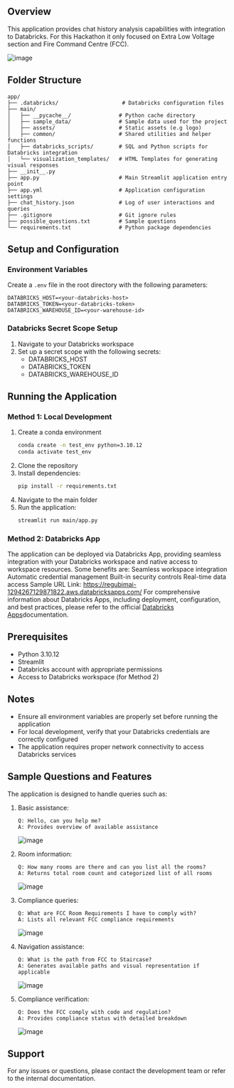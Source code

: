 ## Overview
This application provides chat history analysis capabilities with integration to Databricks. For this Hackathon it only focused on Extra Low Voltage section and Fire Command Centre (FCC).

![image](https://github.com/user-attachments/assets/321bfc2d-0ce1-4d62-a057-5c323b3cab1f)


## Folder Structure
```
app/
├── .databricks/                    # Databricks configuration files
├── main/
│   ├── __pycache__/               # Python cache directory
│   ├── sample_data/               # Sample data used for the project
│   ├── assets/                    # Static assets (e.g logo)
│   ├── common/                    # Shared utilities and helper functions
│   ├── databricks_scripts/        # SQL and Python scripts for Databricks integration
│   └── visualization_templates/   # HTML Templates for generating visual responses
├── __init__.py                 
├── app.py                         # Main Streamlit application entry point
├── app.yml                        # Application configuration settings
├── chat_history.json              # Log of user interactions and queries
├── .gitignore                     # Git ignore rules
├── possible_questions.txt         # Sample questions
└── requirements.txt               # Python package dependencies
```
## Setup and Configuration

### Environment Variables
Create a `.env` file in the root directory with the following parameters:
```
DATABRICKS_HOST=<your-databricks-host>
DATABRICKS_TOKEN=<your-databricks-token>
DATABRICKS_WAREHOUSE_ID=<your-warehouse-id>
```

### Databricks Secret Scope Setup
1. Navigate to your Databricks workspace
2. Set up a secret scope with the following secrets:
   - DATABRICKS_HOST
   - DATABRICKS_TOKEN
   - DATABRICKS_WAREHOUSE_ID

## Running the Application

### Method 1: Local Development
1. Create a conda environment
   ```bash
   conda create -n test_env python=3.10.12
   conda activate test_env
   ```
2. Clone the repository
3. Install dependencies:
   ```bash
   pip install -r requirements.txt
   ```
4. Navigate to the main folder
5. Run the application:
   ```bash
   streamlit run main/app.py
   ```

### Method 2: Databricks App
The application can be deployed via Databricks App, providing seamless integration with your Databricks workspace and native access to workspace resources. Some benefits are:
Seamless workspace integration
Automatic credential management
Built-in security controls
Real-time data access
Sample URL Link: https://regubimai-1294267129871822.aws.databricksapps.com/
For comprehensive information about Databricks Apps, including deployment, configuration, and best practices, please refer to the official [Databricks Apps](https://docs.databricks.com/en/dev-tools/databricks-apps/index.html)documentation.

## Prerequisites
- Python 3.10.12
- Streamlit
- Databricks account with appropriate permissions
- Access to Databricks workspace (for Method 2)

## Notes
- Ensure all environment variables are properly set before running the application
- For local development, verify that your Databricks credentials are correctly configured
- The application requires proper network connectivity to access Databricks services

## Sample Questions and Features
The application is designed to handle queries such as:

1. Basic assistance:
   ```
   Q: Hello, can you help me?
   A: Provides overview of available assistance
   ```
   ![image](https://github.com/user-attachments/assets/3c5179f5-9889-439e-a496-c88a565305d9)

2. Room information:
   ```
   Q: How many rooms are there and can you list all the rooms?
   A: Returns total room count and categorized list of all rooms
   ```
   ![image](https://github.com/user-attachments/assets/abad1368-9a08-4c9c-992a-4bbf951b8966)

3. Compliance queries:
   ```
   Q: What are FCC Room Requirements I have to comply with?
   A: Lists all relevant FCC compliance requirements
   ```
   ![image](https://github.com/user-attachments/assets/458f3494-2637-43b3-9cd3-b1cdb9538280)

4. Navigation assistance:
   ```
   Q: What is the path from FCC to Staircase?
   A: Generates available paths and visual representation if applicable
   ```
   ![image](https://github.com/user-attachments/assets/817b9191-4349-4971-b5e7-6a1f41b6fffd)

5. Compliance verification:
   ```
   Q: Does the FCC comply with code and regulation?
   A: Provides compliance status with detailed breakdown
   ```
   ![image](https://github.com/user-attachments/assets/1d2c60db-d68a-4ba3-bfaa-215708240ed6)

## Support
For any issues or questions, please contact the development team or refer to the internal documentation.
